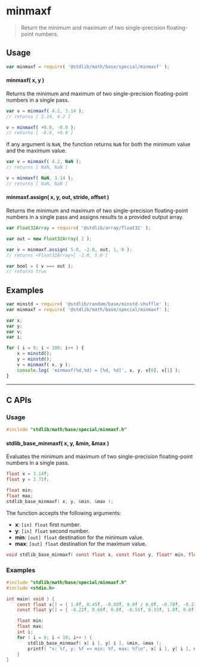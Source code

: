 <!--

@license Apache-2.0

Copyright (c) 2025 The Stdlib Authors.

Licensed under the Apache License, Version 2.0 (the "License");
you may not use this file except in compliance with the License.
You may obtain a copy of the License at

   http://www.apache.org/licenses/LICENSE-2.0

Unless required by applicable law or agreed to in writing, software
distributed under the License is distributed on an "AS IS" BASIS,
WITHOUT WARRANTIES OR CONDITIONS OF ANY KIND, either express or implied.
See the License for the specific language governing permissions and
limitations under the License.

-->

# minmaxf

> Return the minimum and maximum of two single-precision floating-point numbers.

<!-- Section to include introductory text. Make sure to keep an empty line after the intro `section` element and another before the `/section` close. -->

<section class="intro">

</section>

<!-- /.intro -->

<!-- Package usage documentation. -->

<section class="usage">

## Usage

```javascript
var minmaxf = require( '@stdlib/math/base/special/minmaxf' );
```

#### minmaxf( x, y )

Returns the minimum and maximum of two single-precision floating-point numbers in a single pass.

```javascript
var v = minmaxf( 4.2, 3.14 );
// returns [ 3.14, 4.2 ]

v = minmaxf( +0.0, -0.0 );
// returns [ -0.0, +0.0 ]
```

If any argument is `NaN`, the function returns `NaN` for both the minimum value and the maximum value.

```javascript
var v = minmaxf( 4.2, NaN );
// returns [ NaN, NaN ]

v = minmaxf( NaN, 3.14 );
// returns [ NaN, NaN ]
```

#### minmaxf.assign( x, y, out, stride, offset )

Returns the minimum and maximum of two single-precision floating-point numbers in a single pass and assigns results to a provided output array.

```javascript
var Float32Array = require( '@stdlib/array/float32' );

var out = new Float32Array( 2 );

var v = minmaxf.assign( 5.0, -2.0, out, 1, 0 );
// returns <Float32Array>[ -2.0, 5.0 ]

var bool = ( v === out );
// returns true
```

</section>

<!-- /.usage -->

<!-- Package usage notes. Make sure to keep an empty line after the `section` element and another before the `/section` close. -->

<section class="notes">

</section>

<!-- /.notes -->

<!-- Package usage examples. -->

<section class="examples">

## Examples

<!-- eslint no-undef: "error" -->

```javascript
var minstd = require( '@stdlib/random/base/minstd-shuffle' );
var minmaxf = require( '@stdlib/math/base/special/minmaxf' );

var x;
var y;
var v;
var i;

for ( i = 0; i < 100; i++ ) {
    x = minstd();
    y = minstd();
    v = minmaxf( x, y );
    console.log( 'minmaxf(%d,%d) = [%d, %d]', x, y, v[0], v[1] );
}
```

</section>

<!-- /.examples -->

<!-- C interface documentation. -->

* * *

<section class="c">

## C APIs

<!-- Section to include introductory text. Make sure to keep an empty line after the intro `section` element and another before the `/section` close. -->

<section class="intro">

</section>

<!-- /.intro -->

<!-- C usage documentation. -->

<section class="usage">

### Usage

```c
#include "stdlib/math/base/special/minmaxf.h"
```

#### stdlib_base_minmaxf( x, y, &min, &max )

Evaluates the minimum and maximum of two single-precision floating-point numbers in a single pass.

```c
float x = 3.14f;
float y = 2.71f;

float min;
float max;
stdlib_base_minmaxf( x, y, &min, &max );
```

The function accepts the following arguments:

-   **x**: `[in] float` first number.
-   **y**: `[in] float` second number.
-   **min**: `[out] float` destination for the minimum value.
-   **max**: `[out] float` destination for the maximum value.

```c
void stdlib_base_minmaxf( const float x, const float y, float* min, float* max );
```

</section>

<!-- /.usage -->

<!-- C API usage notes. Make sure to keep an empty line after the `section` element and another before the `/section` close. -->

<section class="notes">

</section>

<!-- /.notes -->

<!-- C API usage examples. -->

<section class="examples">

### Examples

```c
#include "stdlib/math/base/special/minmaxf.h"
#include <stdio.h>

int main( void ) {
    const float x[] = { 1.0f, 0.45f, -0.89f, 0.0f / 0.0f, -0.78f, -0.22f, 0.66f, 0.11f, -0.55f, 0.0f };
    const float y[] = { -0.22f, 0.66f, 0.0f, -0.55f, 0.33f, 1.0f, 0.0f / 0.0f, 0.11f, 0.45f, -0.78f };

    float min;
    float max;
    int i;
    for ( i = 0; i < 10; i++ ) {
        stdlib_base_minmaxf( x[ i ], y[ i ], &min, &max );
        printf( "x: %f, y: %f => min: %f, max: %f\n", x[ i ], y[ i ], min, max );
    }
}
```

</section>

<!-- /.examples -->

</section>

<!-- /.c -->

<!-- Section to include cited references. If references are included, add a horizontal rule *before* the section. Make sure to keep an empty line after the `section` element and another before the `/section` close. -->

<section class="references">

</section>

<!-- /.references -->

<!-- Section for related `stdlib` packages. Do not manually edit this section, as it is automatically populated. -->

<section class="related">

</section>

<!-- /.related -->

<!-- Section for all links. Make sure to keep an empty line after the `section` element and another before the `/section` close. -->

<section class="links">

<!-- <related-links> -->

<!-- </related-links> -->

</section>

<!-- /.links -->
